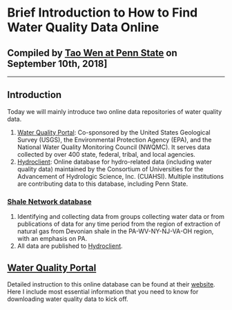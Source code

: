 # Brief Introduction to How to Find Water Quality Data Online

Compiled by [Tao Wen at Penn State](http://jaywen.com) on September 10th, 2018]
---
---

## Introduction
Today we will mainly introduce two online data repositories of water quality data.
1. [Water Quality Portal](https://www.waterqualitydata.us): Co-sponsored by the United States Geological Survey (USGS), the Environmental Protection Agency (EPA), and the National Water Quality Monitoring Council (NWQMC). It serves data collected by over 400 state, federal, tribal, and local agencies.
2. [Hydroclient](http://data.cuahsi.org): Online database for hydro-related data (including water quality data) maintained by the Consortium of Universities for the Advancement of Hydrologic Science, Inc. (CUAHSI). Multiple institutions are contributing data to this database, including Penn State.

### [Shale Network database](http://www.shalenetwork.org)
1. Identifying and collecting data from groups collecting water data or from publications of data for any time period from the region of extraction of natural gas from Devonian shale in the PA-WV-NY-NJ-VA-OH region, with an emphasis on PA.
2. All data are published to [Hydroclient](http://data.cuahsi.org).

## [Water Quality Portal](https://www.waterqualitydata.us)
Detailed instruction to this online database can be found at their [website](https://www.waterqualitydata.us/portal_userguide/). Here I include most essential information that you need to know for downloading water quality data to kick off.
